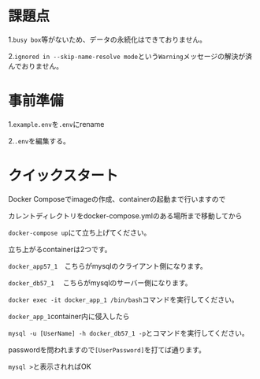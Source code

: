 # 課題点
1.`busy box`等がないため、データの永続化はできておりません。

2.`ignored in --skip-name-resolve mode`という`Warning`メッセージの解決が済んでおりません。

# 事前準備

1.`example.env`を`.env`にrename 

2.`.env`を編集する。

# クイックスタート
Docker Composeでimageの作成、containerの起動まで行いますので

カレントディレクトリをdocker-compose.ymlのある場所まで移動してから

`docker-compose up`にて立ち上げてください。

立ち上がるcontainerは2つです。

`docker_app57_1`　こちらがmysqlのクライアント側になります。

`docker_db57_1`　 こちらがmysqlのサーバー側になります。

`docker exec -it docker_app_1 /bin/bash`コマンドを実行してください。

`docker_app_1`container内に侵入したら

`mysql -u [UserName] -h docker_db57_1 -p`とコマンドを実行してください。

passwordを問われますので`[UserPassword]`を打てば通ります。

`mysql >`と表示されればOK
